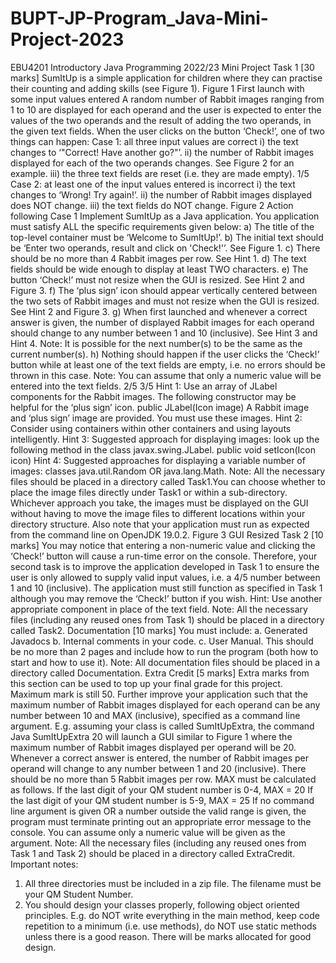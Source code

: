 # BUPT-JP-Program_Java-Mini-Project-2023
EBU4201 Introductory Java Programming 2022/23
Mini Project
Task 1 [30 marks] 
SumItUp is a simple application for children where they can practise their counting and adding 
skills (see Figure 1). 
Figure 1 First launch with some input values entered
A random number of Rabbit images ranging from 1 to 10 are displayed for each operand and the 
user is expected to enter the values of the two operands and the result of adding the two operands, 
in the given text fields. When the user clicks on the button ‘Check!’, one of two things can happen:
Case 1: all three input values are correct
i) the text changes to ‘"Correct! Have another go?"’.
ii) the number of Rabbit images displayed for each of the two operands changes. See Figure 
2 for an example.
iii) the three text fields are reset (i.e. they are made empty).
1/5
Case 2: at least one of the input values entered is incorrect 
i) the text changes to ‘Wrong! Try again!’.
ii) the number of Rabbit images displayed does NOT change.
iii) the text fields do NOT change.
Figure 2 Action following Case 1
Implement SumItUp as a Java application. You application must satisfy ALL the specific 
requirements given below:
a) The title of the top-level container must be ‘Welcome to SumItUp!’.
b) The initial text should be ‘Enter two operands, result and click on 'Check!'’. See Figure 
1.
c) There should be no more than 4 Rabbit images per row. See Hint 1.
d) The text fields should be wide enough to display at least TWO characters.
e) The button ‘Check!’ must not resize when the GUI is resized. See Hint 2 and Figure 
3.
f) The ‘plus sign’ icon should appear vertically centered between the two sets of Rabbit
images and must not resize when the GUI is resized. See Hint 2 and Figure 3.
g) When first launched and whenever a correct answer is given, the number of displayed 
Rabbit images for each operand should change to any number between 1 and 10 
(inclusive). See Hint 3 and Hint 4.
Note: It is possible for the next number(s) to be the same as the current number(s). 
h) Nothing should happen if the user clicks the ‘Check!’ button while at least one of the 
text fields are empty, i.e. no errors should be thrown in this case. 
Note: You can assume that only a numeric value will be entered into the text fields.
2/5
3/5
Hint 1: Use an array of JLabel components for the Rabbit images. The following constructor 
may be helpful for the ‘plus sign’ icon.
public JLabel(Icon image)
A Rabbit image and ‘plus sign’ image are provided. You must use these images.
Hint 2: Consider using containers within other containers and using layouts intelligently.
Hint 3: Suggested approach for displaying images: look up the following method in the class 
javax.swing.JLabel.
public void setIcon(Icon icon)
Hint 4: Suggested approaches for displaying a variable number of images: classes 
java.util.Random OR java.lang.Math.
Note: All the necessary files should be placed in a directory called Task1.You can choose 
whether to place the image files directly under Task1 or within a sub-directory. Whichever 
approach you take, the images must be displayed on the GUI without having to move the 
image files to different locations within your directory structure. 
Also note that your application must run as expected from the command line on OpenJDK 
19.0.2.
Figure 3 GUI Resized
Task 2 [10 marks] 
You may notice that entering a non-numeric value and clicking the ‘Check!’ button will cause 
a run-time error on the console. Therefore, your second task is to improve the application 
developed in Task 1 to ensure the user is only allowed to supply valid input values, i.e. a 
4/5
number between 1 and 10 (inclusive). The application must still function as specified in Task 
1 although you may remove the ‘Check!’ button if you wish.
Hint: Use another appropriate component in place of the text field.
Note: All the necessary files (including any reused ones from Task 1) should be placed in a 
directory called Task2.
Documentation [10 marks] 
You must include:
a. Generated Javadocs
b. Internal comments in your code.
c. User Manual. This should be no more than 2 pages and include how to run the program 
(both how to start and how to use it).
Note: All documentation files should be placed in a directory called Documentation.
Extra Credit [5 marks] 
Extra marks from this section can be used to top up your final grade for this project. Maximum 
mark is still 50. 
Further improve your application such that the maximum number of Rabbit images displayed 
for each operand can be any number between 10 and MAX (inclusive), specified as a 
command line argument. E.g. assuming your class is called SumItUpExtra, the command
Java SumItUpExtra 20
will launch a GUI similar to Figure 1 where the maximum number of Rabbit images displayed 
per operand will be 20. Whenever a correct answer is entered, the number of Rabbit images 
per operand will change to any number between 1 and 20 (inclusive). There should be no more 
than 5 Rabbit images per row.
MAX must be calculated as follows. 
If the last digit of your QM student number is 0-4, MAX = 20
If the last digit of your QM student number is 5-9, MAX = 25
If no command line argument is given OR a number outside the valid range is given, the 
program must terminate printing out an appropriate error message to the console. You can 
assume only a numeric value will be given as the argument.
Note: All the necessary files (including any reused ones from Task 1 and Task 2) should be 
placed in a directory called ExtraCredit.
Important notes: 
1. All three directories must be included in a zip file. The filename must be your QM
Student Number.
2. You should design your classes properly, following object oriented principles. E.g. do 
NOT write everything in the main method, keep code repetition to a minimum (i.e. use 
methods), do NOT use static methods unless there is a good reason. There will be 
marks allocated for good design.
